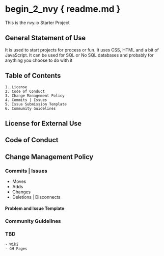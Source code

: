 # begin_2_nvy { readme.md } 
This is the nvy.io Starter Project

## General Statement of Use

It is used to start projects for process or fun. It uses CSS, HTML and a bit of JavaScript. 
It can be used for SQL or No SQL databases and probably for anything you choose to do with it

## Table of Contents
    1. License
    2. Code of Conduct
    3. Change Management Policy
    4. Commits | Issues
    5. Issue Submission Template
    6. Community Guidelines
## License for External Use
## Code of Conduct
## Change Management Policy 
### Commits | Issues

- Moves
- Adds
- Changes
- Deletions | Disconnects

#### Problem and Issue Template
### Community Guidelines

### TBD
    - Wiki
    - GH Pages


